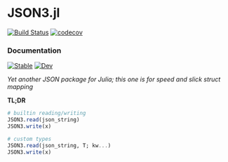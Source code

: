 
# JSON3.jl

[![Build Status](https://travis-ci.com/quinnj/JSON3.jl.svg?branch=master)](https://travis-ci.com/quinnj/JSON3.jl)
[![codecov](https://codecov.io/gh/quinnj/JSON3.jl/branch/master/graph/badge.svg)](https://codecov.io/gh/quinnj/JSON3.jl)

### Documentation

[![Stable](https://img.shields.io/badge/docs-stable-blue.svg)](https://quinnj.github.io/JSON3.jl/stable)
[![Dev](https://img.shields.io/badge/docs-dev-blue.svg)](https://quinnj.github.io/JSON3.jl/dev)

*Yet another JSON package for Julia; this one is for speed and slick struct mapping*

**TL;DR**
```julia
# builtin reading/writing
JSON3.read(json_string)
JSON3.write(x)

# custom types
JSON3.read(json_string, T; kw...)
JSON3.write(x)
```
